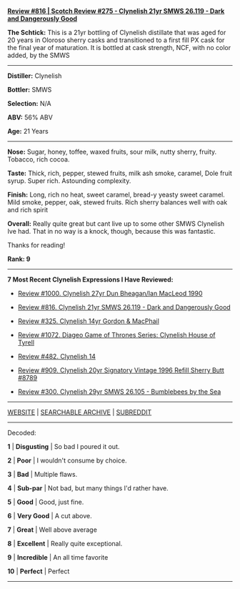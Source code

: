 
[**Review #816 | Scotch Review #275 - Clynelish 21yr SMWS 26.119 - Dark and Dangerously Good**]( https://t8ke.review/review-816-scotch-malt-whisky-society-26-119-clynelish-21yr-dark-and-dangerously-good/)

**The Schtick:** This is a 21yr bottling of Clynelish distillate that was aged for 20 years in Oloroso sherry casks and transitioned to a first fill PX cask for the final year of maturation. It is bottled at cask strength, NCF, with no color added, by the SMWS

-----

**Distiller:** Clynelish

**Bottler:** SMWS

**Selection:** N/A

**ABV:**  56% ABV

**Age:** 21 Years 

-----

**Nose:**   Sugar, honey, toffee, waxed fruits, sour milk, nutty sherry, fruity. Tobacco, rich cocoa.

**Taste:** Thick, rich, pepper, stewed fruits, milk ash smoke, caramel, Dole fruit syrup. Super rich. Astounding complexity. 

**Finish:** Long, rich no heat, sweet caramel, bread-y yeasty sweet caramel. Mild smoke, pepper, oak, stewed fruits. Rich sherry balances well with oak and rich spirit 

**Overall:** Really quite great but cant live up to some other SMWS Clynelish Ive had. That in no way is a knock, though, because this was fantastic. 

Thanks for reading!

**Rank: 9**

----- 

**7 Most Recent Clynelish Expressions I Have Reviewed:** 

- [Review #1000. Clynelish 27yr Dun Bheagan/Ian MacLeod 1990]( https://t8ke.review/1000-clynelish-27yr-ian-macleod-dun-bheagan-1990/) 

- [Review #816. Clynelish 21yr SMWS 26.119 - Dark and Dangerously Good]( https://t8ke.review/review-816-scotch-malt-whisky-society-26-119-clynelish-21yr-dark-and-dangerously-good/) 

- [Review #325. Clynelish 14yr Gordon &amp; MacPhail]( https://t8ke.review/review-325-clynelish-cask-blend-gordon-macphail/) 

- [Review #1072. Diageo Game of Thrones Series: Clynelish House of Tyrell]( https://t8ke.review/review-1072-clynelish-house-of-tyrell-game-of-thrones-special-release/) 

- [Review #482. Clynelish 14]( https://t8ke.review/review-482-clynelish-14yr-ob/) 

- [Review #909. Clynelish 20yr Signatory Vintage 1996 Refill Sherry Butt #8789]( https://t8ke.review/review-909-clynelish-20yr-signatory-vintage-1995-8789/) 

- [Review #300. Clynelish 29yr SMWS 26.105 - Bumblebees by the Sea]( https://t8ke.review/review-300-smws-26105-bumblebees-by-the-sea/) 

-----

[WEBSITE](https://t8ke.review) | [SEARCHABLE ARCHIVE](https://t8ke.review/review-archive/) | [SUBREDDIT](https://reddit.com/r/t8kereviews)

-----

Decoded:

**1** | **Disgusting** | So bad I poured it out.

**2** | **Poor** | I wouldn't consume by choice.

**3** | **Bad** | Multiple flaws.

**4** | **Sub-par** | Not bad, but many things I'd rather have.

**5** | **Good** | Good, just fine.

**6** | **Very Good** | A cut above.

**7** | **Great** | Well above average

**8** | **Excellent** | Really quite exceptional.

**9** | **Incredible** | An all time favorite

**10** | **Perfect** | Perfect

----

